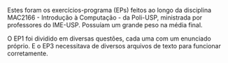Estes foram os exercícios-programa (EPs) feitos ao longo da disciplina MAC2166 - Introdução à Computação - da Poli-USP, ministrada por professores do IME-USP. Possuíam um grande peso na média final.

O EP1 foi dividido em diversas questões, cada uma com um enunciado próprio. E o EP3 necessitava de diversos arquivos de texto para funcionar corretamente.